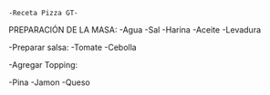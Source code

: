     -Receta Pizza GT-

PREPARACIÓN DE LA MASA:
-Agua
-Sal
-Harina
-Aceite
-Levadura

-Preparar salsa:
-Tomate
-Cebolla

-Agregar Topping:

-Pina
-Jamon
-Queso
